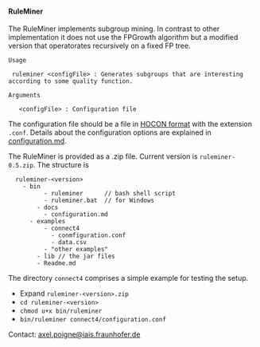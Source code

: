 #### RuleMiner

The RuleMiner implements subgroup mining. In contrast to other implementation it does not use the FPGrowth algorithm but a modified version that operatorates recursively on a fixed FP tree. 

	Usage
	
	 ruleminer <configFile> : Generates subgroups that are interesting according to some quality function.
	
	Arguments
	
	   <configFile> : Configuration file

The configuration file should be a file in [HOCON format](https://github.com/lightbend/config/blob/master/HOCON.md) with the extension `.conf`. Details about the configuration options are explained in [configuration.md](file:./docs/configuration.md).

The RuleMiner is provided as a .zip file. Current version is `ruleminer-0.5.zip`. The  structure is

```hocon
  ruleminer-<version>
    - bin
		  - ruleminer      // bash shell script
		  - ruleminer.bat  // for Windows
		- docs
		  - configuration.md
	  - examples
 		  - connect4
 		    - conmfiguration.conf
 		    - data.csv
 		  - "other examples"
 		- lib // the jar files
 		- Readme.md
```
The directory `connect4` comprises a simple example for testing the setup.

- Expand `ruleminer-<version>.zip`
- `cd ruleminer-<version>` 
- `chmod u+x bin/ruleminer`
- `bin/ruleminer connect4/configuration.conf`


Contact: [axel.poigne@iais.fraunhofer.de](mailto:axel.poigne@iais.fraunhofer.de)


